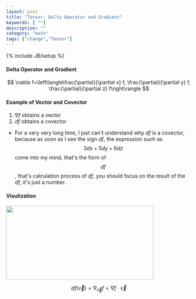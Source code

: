 ```yaml
---
layout: post
title: "Tensor: Delta Operator and Gradient"
keywords: [ ""]
description: ""
category: "math"
tags: ["change","Tensor"]
---
```

{% include JB/setup %}
#### Delta Operator and Gradient
$$
\nabla f=\left\langle\frac{\partial}{\partial x} f, \frac{\partial}{\partial y}
f, \frac{\partial}{\partial z} f\right\rangle
$$

#### Example of Vector and Covector
1. $\nabla {f}$ obtains a vector
2. $df$  obtains a covector
- For a very very long time, I just can't understand why $df$ is a covector,
  because as soon as I see the sign $df$, the expression such as $$3dx+5dy+6dz$$
  come into my mind, that's the form of $$df$$, that's calculation process of
  $df$, you should focus on the result of the $df$, it's just a number.


#### Visulization 
<img src="{{IMAGE_PATH}}/math-change-tensor-delta-operator-and-gradient.png"
height="200" width="400">

$$
d f(\vec{v})=\nabla_{\vec{v}} f=\nabla f \cdot \vec{v}
$$

